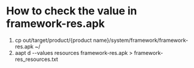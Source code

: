 # How to check the value in framework-res.apk

1. cp out/target/product/{product name}/system/framework/framework-res.apk \~/
2. aapt d --values resources framework-res.apk > framework-res\_resources.txt

